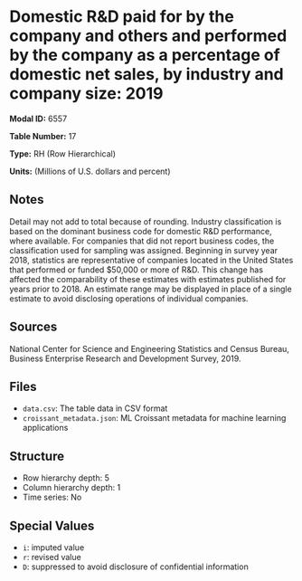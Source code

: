 # Domestic R&D paid for by the company and others and performed by the company as a percentage of domestic net sales, by industry and company size: 2019

**Modal ID:** 6557

**Table Number:** 17

**Type:** RH (Row Hierarchical)

**Units:** (Millions of U.S. dollars and percent)

## Notes

Detail may not add to total because of rounding. Industry classification is based on the dominant business code for domestic R&D performance, where available. For companies that did not report business codes, the classification used for sampling was assigned. Beginning in survey year 2018, statistics are representative of companies located in the United States that performed or funded $50,000 or more of R&D. This change has affected the comparability of these estimates with estimates published for years prior to 2018. An estimate range may be displayed in place of a single estimate to avoid disclosing operations of individual companies.

## Sources

National Center for Science and Engineering Statistics and Census Bureau, Business Enterprise Research and Development Survey, 2019.

## Files

- `data.csv`: The table data in CSV format
- `croissant_metadata.json`: ML Croissant metadata for machine learning applications

## Structure

- Row hierarchy depth: 5
- Column hierarchy depth: 1
- Time series: No

## Special Values

- `i`: imputed value
- `r`: revised value
- `D`: suppressed to avoid disclosure of confidential information
